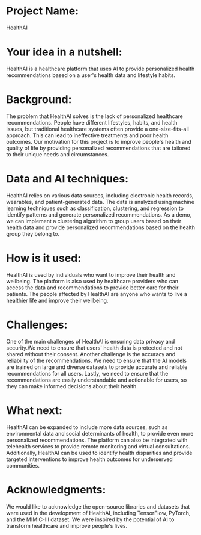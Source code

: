 # Project Name:
HealthAI

# Your idea in a nutshell: 
HealthAI is a healthcare platform that uses AI to provide personalized health recommendations based on a user's health data and lifestyle habits.

# Background: 
The problem that HealthAI solves is the lack of personalized healthcare recommendations. People have different lifestyles, habits, and health issues, but traditional healthcare systems often provide a one-size-fits-all approach. This can lead to ineffective treatments and poor health outcomes. Our motivation for this project is to improve people's health and quality of life by providing personalized recommendations that are tailored to their unique needs and circumstances.

# Data and AI techniques: 
HealthAI relies on various data sources, including electronic health records, wearables, and patient-generated data. The data is analyzed using machine learning techniques such as classification, clustering, and regression to identify patterns and generate personalized recommendations. As a demo, we can implement a clustering algorithm to group users based on their health data and provide personalized recommendations based on the health group they belong to.

# How is it used:
HealthAI is used by individuals who want to improve their health and wellbeing. The platform is also used by healthcare providers who can access the data and recommendations to provide better care for their patients. The people affected by HealthAI are anyone who wants to live a healthier life and improve their wellbeing.

# Challenges: 
One of the main challenges of HealthAI is ensuring data privacy and security.We need to ensure that users' health data is protected and not shared without their consent. Another challenge is the accuracy and reliability of the recommendations. We need to ensure that the AI models are trained on large and diverse datasets to provide accurate and reliable recommendations for all users. Lastly, we need to ensure that the recommendations are easily understandable and actionable for users, so they can make informed decisions about their health.

# What next: 
HealthAI can be expanded to include more data sources, such as environmental data and social determinants of health, to provide even more personalized recommendations. The platform can also be integrated with telehealth services to provide remote monitoring and virtual consultations. Additionally, HealthAI can be used to identify health disparities and provide targeted interventions to improve health outcomes for underserved communities.

# Acknowledgments:
We would like to acknowledge the open-source libraries and datasets that were used in the development of HealthAI, including TensorFlow, PyTorch, and the MIMIC-III dataset. We were inspired by the potential of AI to transform healthcare and improve people's lives.

